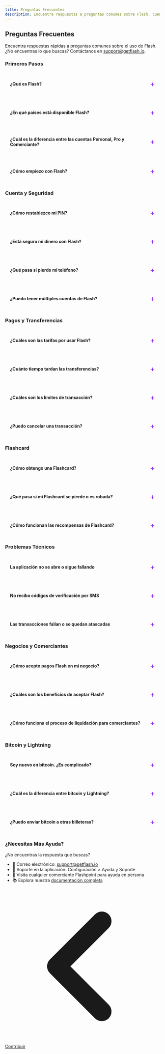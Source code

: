 ```yaml
---
title: Preguntas Frecuentes
description: Encuentra respuestas a preguntas comunes sobre Flash, cuentas, pagos, seguridad y solución de problemas
---
```


## Preguntas Frecuentes

Encuentra respuestas rápidas a preguntas comunes sobre el uso de Flash. ¿No encuentras lo que buscas? Contáctanos en [support@getflash.io](mailto:support@getflash.io).

### Primeros Pasos

<details class="faq-item">
<summary><strong>¿Qué es Flash?</strong></summary>

Flash es un proveedor de servicios de bitcoin que crea productos y servicios específicamente para el Caribe. Nuestro ecosistema incluye la aplicación Flash para usuarios cotidianos, dispositivos Flashpoint POS para comerciantes, la Flashcard para recompensas y pagos, y recargas de bitcoin y liquidaciones en efectivo sin problemas.
</details>

<details class="faq-item">
<summary><strong>¿En qué países está disponible Flash?</strong></summary>

Flash está actualmente disponible en Jamaica y se está expandiendo por toda la región del Caribe. Consulta nuestro [mapa](https://map.flashapp.me) para encontrar ubicaciones de Flash cerca de ti.
</details>

<details class="faq-item">
<summary><strong>¿Cuál es la diferencia entre las cuentas Personal, Pro y Comerciante?</strong></summary>

<ul>
<li><strong>Cuentas Personales</strong>: Billeteras básicas de bitcoin y USD para individuos</li>
<li><strong>Cuentas Pro</strong>: Funciones mejoradas incluyendo transferencias bancarias (solo Jamaica)</li>
<li><strong>Cuentas de Comerciante</strong>: Funciones empresariales con integración Flashpoint POS y programa de recompensas</li>
</ul>
</details>

<details class="faq-item">
<summary><strong>¿Cómo empiezo con Flash?</strong></summary>

<ol>
<li>Descarga la aplicación Flash desde tu tienda de aplicaciones</li>
<li>Crea una cuenta presionando "Iniciar" o Inicia sesión con una cuenta existente usando tu número de teléfono o correo electrónico</li>
<li>Actualiza tu cuenta (si realizas una transferencia bancaria)</li>
<li>Deposita fondos en tu billetera mediante transferencia bancaria, depósito en efectivo o transferencia de bitcoin</li>
<li>¡Comienza a enviar y recibir pagos!</li>
</ol>

Consulta nuestra [guía de inicio](/es/get-started) para obtener instrucciones detalladas.
</details>

### Cuenta y Seguridad

<details class="faq-item">
<summary><strong>¿Cómo restablezco mi PIN?</strong></summary>

<ol>
<li>En la pantalla de inicio de sesión, toca "¿Olvidaste tu PIN?"</li>
<li>Ingresa tu número de teléfono</li>
<li>Verifica tu identidad mediante código SMS</li>
<li>Crea un nuevo PIN de 6 dígitos</li>
<li>Confirma tu nuevo PIN</li>
</ol>

Para ayuda adicional, contacta [support@getflash.io](mailto:support@getflash.io).
</details>

<details class="faq-item">
<summary><strong>¿Está seguro mi dinero con Flash?</strong></summary>

¡Sí! Flash utiliza múltiples capas de seguridad:
<ul>
<li>Billeteras de bitcoin sin custodia (tú controlas tus claves)</li>
<li>Cifrado de grado bancario para todos los datos</li>
<li>Opciones de autenticación biométrica</li>
<li>Auditorías de seguridad regulares</li>
<li>Cumplimiento regulatorio en las jurisdicciones operativas</li>
</ul>
</details>

<details class="faq-item">
<summary><strong>¿Qué pasa si pierdo mi teléfono?</strong></summary>

<ol>
<li>¡Contacta al soporte inmediatamente para congelar tu cuenta si fue robada!</li>
<li>Tus fondos de la billetera Cash permanecen seguros - no están almacenados en tu teléfono</li>
<li>Si está habilitada, tu billetera de bitcoin es sin custodia, por lo que controlas las claves - ¡ASEGÚRATE DE ESCRIBIR TU FRASE DE RECUPERACIÓN!</li>
<li>Instala Flash en tu nuevo dispositivo</li>
<li>Inicia sesión con tu número de teléfono o correo electrónico</li>
<li>Si tu billetera de bitcoin estaba habilitada, restaura tu billetera de bitcoin usando la frase de recuperación</li>
<li>Establece un nuevo PIN y vuelve a habilitar la autenticación biométrica</li>
<li>Contacta al soporte y verifica tu identidad para descongelar tu cuenta si fue robada</li>
</ol>

Consejo profesional: Habilita la autenticación biométrica y escribe tu frase de recuperación para las billeteras de bitcoin. Si tu teléfono se pierde o es robado, puedes recuperar rápidamente el acceso a tus fondos, y debes moverlos inmediatamente a una nueva billetera de bitcoin. Un actor malintencionado podría intentar acceder a tu cuenta si tiene tu teléfono y PIN, por lo que es mejor actuar rápidamente.
</details>

<details class="faq-item">
<summary><strong>¿Puedo tener múltiples cuentas de Flash?</strong></summary>

Cada número de teléfono solo puede estar asociado con una cuenta de Flash. Puedes tener varias cuentas si usas diferentes números de teléfono o correos electrónicos, pero recomendamos mantenerlo simple con una cuenta por persona.
Si necesitas administrar varias cuentas, considera usar una cuenta Pro para funciones mejoradas o una cuenta de Comerciante para necesidades empresariales.
</details>

### Pagos y Transferencias

<details class="faq-item">
<summary><strong>¿Cuáles son las tarifas por usar Flash?</strong></summary>

<ul>
<li><strong>Transferencias en la aplicación</strong>: Gratis entre usuarios de Flash</li>
<li><strong>Tarifas de red de bitcoin</strong>: Variables según la congestión de la red</li>
<li><strong>Tarifas de red Lightning</strong>: Gratis</li>
<li><strong>Transferencias bancarias</strong>: Tarifa de Flash 2% (más las tarifas bancarias cobradas por tu banco receptor)</li>
<li><strong>Liquidaciones en efectivo</strong>: Tarifa del 2% (varía según la ubicación, sujeto a cambios)</li>
<li><strong>Procesamiento para comerciantes</strong>: Gratis (varía según la ubicación, sujeto a cambios)</li>
</ul>

Siempre revisa las tarifas antes de confirmar las transacciones.
</details>

<details class="faq-item">
<summary><strong>¿Cuánto tiempo tardan las transferencias?</strong></summary>

<ul>
<li><strong>Flash a Flash</strong>: Instantáneo</li>
<li><strong>Transferencias Lightning</strong>: Instantáneo</li>
<li><strong>Transferencias de Bitcoin en cadena</strong>: Típicamente 10-60 minutos</li>
<li><strong>Depósitos bancarios</strong>: 0-1 días hábiles (Jamaica)</li>
<li><strong>Liquidaciones en efectivo</strong>: El mismo día en ubicaciones asociadas</li>
</ul>
</details>

<details class="faq-item">
<summary><strong>¿Cuáles son los límites de transacción?</strong></summary>

Los límites de Flash son límites diarios y varían según el tipo de cuenta y el nivel de verificación:

<ul>
<li><strong>Cuentas de prueba</strong>: $125 USD por día</li>
<li><strong>Cuentas personales</strong>: $1,000 USD por día</li>
<li><strong>Cuentas Pro</strong>: $5,000 USD por día</li>
<li><strong>Cuentas de comerciante</strong>: $50,000 USD por día</li>
</ul>

Consulta tus límites actuales en la aplicación en Configuración > Límites de transacción.
</details>

<details class="faq-item">
<summary><strong>¿Puedo cancelar una transacción?</strong></summary>

<ul>
<li><strong>Transacciones pendientes en cadena</strong>: Las transacciones pendientes en cadena en la billetera de bitcoin pueden ser reembolsables a otra billetera de bitcoin en cadena de tu elección - verifica la pantalla de detalles de la transacción para un botón de "Reembolsables"</li>
<li><strong>Transferencias de bitcoin completadas</strong>: No se pueden revertir (inmutabilidad del blockchain)</li>
<li><strong>Transferencias Flash a Flash</strong>: No se pueden revertir. Contacta al soporte inmediatamente si tienes un problema</li>
<li><strong>Transacciones fallidas</strong>: Los fondos nunca salen de tu billetera hasta que una transacción sea exitosa. Esto se llama una transacción "Atómica"</li>
</ul>

_Nota: Las transacciones de Bitcoin son irreversibles por diseño. Siempre verifica dos veces los detalles del destinatario antes de enviar._
</details>

### Flashcard

<details class="faq-item">
<summary><strong>¿Cómo obtengo una Flashcard?</strong></summary>

<ol>
<li>Visita cualquier comerciante Flash participante</li>
<li>Solicita una Flashcard</li>
<li>Carga el saldo inicial (puede aplicar un monto mínimo)</li>
<li>Vincula la tarjeta a tu aplicación Flash (opcional)</li>
<li>¡Comienza a ganar recompensas en compras en ubicaciones participantes!</li>
</ol>

Consulta nuestra [guía de Flashcard](/es/guides/flashcard) para más detalles.
</details>

<details class="faq-item">
<summary><strong>¿Qué pasa si mi Flashcard se pierde o es robada?</strong></summary>

<ol>
<li>Abre la aplicación Flash inmediatamente</li>
<li>Ve a la sección de Tarjetas</li>
<li>Selecciona tu tarjeta perdida</li>
<li>Toca "Barrer Tarjeta"</li>
<li>Si no ves la opción "Barrer Tarjeta", contacta al soporte para "barrer" los fondos de la tarjeta perdida a tu billetera Flash</li>
</ol>

_Nota: Barrer una tarjeta transfiere el saldo restante a tu billetera Flash. La tarjeta será desactivada y no se puede usar nuevamente. Si no has vinculado tu tarjeta a la aplicación Flash, es posible que no podamos barrer la tarjeta, así que por favor vincula tu tarjeta a la aplicación Flash tan pronto como la recibas._
</details>

<details class="faq-item">
<summary><strong>¿Cómo funcionan las recompensas de Flashcard?</strong></summary>

<ul>
<li>Gana puntos en cada compra en comerciantes Flashpoint</li>
<li>Los puntos se agregan automáticamente a tu cuenta Flash</li>
<li>1 punto ~= $0.15 JMD (o equivalente en tu moneda local, sujeto a cambios)</li>
<li>Las tasas de puntos varían según el comerciante y las promociones</li>
<li>Canjea puntos por tarjetas de regalo en línea u ofertas de comerciantes</li>
<li>Los puntos nunca expiran mientras tu tarjeta esté activa</li>
<li>Consulta el saldo de puntos en la aplicación Flash</li>
</ul>
</details>

### Problemas Técnicos

<details class="faq-item">
<summary><strong>La aplicación no se abre o sigue fallando</strong></summary>

Prueba estos pasos:
<ol>
<li>Fuerza el cierre de la aplicación y reinicia</li>
<li>Busca actualizaciones de la aplicación en tu tienda de aplicaciones</li>
<li>Reinicia tu teléfono</li>
<li>Borra el caché de la aplicación (Android) o reinstala (iOS)</li>
<li>Asegúrate de que tu sistema operativo esté actualizado</li>
</ol>

¿Sigues teniendo problemas? Contacta [support@getflash.io](mailto:support@getflash.io).
</details>

<details class="faq-item">
<summary><strong>No recibo códigos de verificación por SMS</strong></summary>

<ol>
<li>Verifica que tu teléfono tenga señal/conexión de datos</li>
<li>Verifica que el número de teléfono sea correcto</li>
<li>Verifica que los SMS no estén bloqueados por tu operador</li>
<li>Intenta solicitar el código nuevamente después de 60 segundos</li>
<li>Contacta al soporte si los problemas persisten</li>
</ol>
</details>

<details class="faq-item">
<summary><strong>Las transacciones fallan o se quedan atascadas</strong></summary>

Soluciones comunes:

<ul>
<li>Verifica que tu saldo sea suficiente (incluyendo tarifas)</li>
<li>Verifica que los detalles del destinatario sean correctos</li>
<li>Asegura una conexión a internet estable</li>
<li>Para transacciones de Bitcoin en cadena: La red puede estar congestionada, espera e intenta de nuevo. (Mira <a href=https://mempool.space>la blockchain de bitcoin</a> para ver si la red está congestionada)</li>
<li>Revisa las notificaciones de la aplicación para mensajes de error específicos</li>
</ul>
</details>

### Negocios y Comerciantes

<details class="faq-item">
<summary><strong>¿Cómo acepto pagos Flash en mi negocio?</strong></summary>

<ol>
<li>Solicita una cuenta de Comerciante en la aplicación o usando <a href="https://flash-merchant-signup-ov4yh.ondigitalocean.app/form">este enlace</a></li>
<li>Completa la verificación comercial (se requiere identificación e información bancaria)</li>
<li>Solicita tu dispositivo Flashpoint POS (Opcional)</li>
<li>Completa la configuración en la aplicación confirmando una transacción de prueba a tu cuenta bancaria</li>
<li>¡Comienza a aceptar pagos y ofrecer recompensas!</li>
</ol>

Aprende más en nuestra [sección de Negocios](/es/business).
</details>

<details class="faq-item">
<summary><strong>¿Cuáles son los beneficios de aceptar Flash?</strong></summary>

<ul>
<li>Tarifas de transacción más bajas que los métodos de pago tradicionales</li>
<li>Opciones de liquidación instantánea</li>
<li>Acceso a bitcoin y USD</li>
<li>Programa de recompensas para clientes integrado</li>
<li>Sin contracargos</li>
<li>Amplía la base de clientes</li>
<li>Análisis e informes detallados</li>
</ul>
</details>

<details class="faq-item">
<summary><strong>¿Cómo funciona el proceso de liquidación para comerciantes?</strong></summary>

Elige tu método de liquidación preferido:

<ul>
<li><strong>Bitcoin instantáneo</strong>: Recibe bitcoin inmediatamente</li>
<li><strong>Billetera USD</strong>: Mantén los fondos en USD dentro de Flash</li>
<li><strong>Transferencia bancaria</strong>: Liquida a tu cuenta bancaria (Jamaica)</li>
<li><strong>Retiro en efectivo</strong>: Disponible en ubicaciones asociadas</li>
</ul>

La frecuencia de liquidación puede ser diaria, semanal o mensual según tus preferencias. Aprende más en nuestra [sección de Negocios](/es/business).
</details>

### Bitcoin y Lightning

<details class="faq-item">
<summary><strong>Soy nuevo en bitcoin. ¿Es complicado?</strong></summary>

¡Para nada! Flash hace que bitcoin sea tan fácil como usar cualquier aplicación de pago:
<ul>
<li>No se requiere conocimiento técnico</li>
<li>Denominado en tu moneda local</li>
<li>Conversión automática manejada por Flash</li>
<li>La misma experiencia de usuario que las aplicaciones tradicionales</li>
<li>Opcional: Aprende más en nuestra guía de <a href="/es/bitcoin-protocol">Conceptos Básicos de Bitcoin</a></li>
</ul>
</details>

<details class="faq-item">
<summary><strong>¿Cuál es la diferencia entre bitcoin y Lightning?</strong></summary>

<ul>
<li><strong>Bitcoin</strong>: La capa base, como las transferencias bancarias - segura pero más lenta</li>
<li><strong>Lightning</strong>: La capa rápida, como las tarjetas de crédito - instantánea y barata</li>
</ul>

Flash usa ambas automáticamente para brindarte la mejor experiencia. Aprende más sobre la [Red Lightning](/es/lightning-network).
</details>

<details class="faq-item">
<summary><strong>¿Puedo enviar bitcoin a otras billeteras?</strong></summary>

¡Sí! Flash admite el envío a:
<ul>
<li>Otros usuarios de Flash (gratis e instantáneo)</li>
<li>Cualquier dirección de bitcoin (en cadena)</li>
<li>Facturas Lightning</li>
<li>Retirar a banco o efectivo físico</li>
</ul>

La aplicación detecta automáticamente el tipo de pago.
</details>

### ¿Necesitas Más Ayuda?

¿No encuentras la respuesta que buscas?

<ul>
<li>📧 Correo electrónico: <a href="mailto:support@getflash.io">support@getflash.io</a></li>
<li>📱 Soporte en la aplicación: Configuración > Ayuda y Soporte</li>
<li>🏪 Visita cualquier comerciante Flashpoint para ayuda en persona</li>
<li>📚 Explora nuestra <a href="/es/docs-home">documentación completa</a></li>
</ul>

<style>
.faq-item {
    border: 1px solid rgb(229 231 235 / var(--tw-border-opacity));
    border-radius: 0.5rem;
    margin-bottom: 1rem;
    padding: 1rem;
    transition: all 0.2s ease;
}

.faq-item:hover {
    border-color: rgb(147 51 234 / var(--tw-border-opacity));
    box-shadow: 0 1px 3px 0 rgb(0 0 0 / 0.1), 0 1px 2px -1px rgb(0 0 0 / 0.1);
}

.faq-item summary {
    cursor: pointer;
    padding: 0.5rem 0;
    list-style: none;
    display: flex;
    align-items: center;
    justify-content: space-between;
}

.faq-item summary::-webkit-details-marker {
    display: none;
}

.faq-item summary::after {
    content: '+';
    font-size: 1.5rem;
    color: rgb(147 51 234);
    transition: transform 0.2s ease;
}

.faq-item[open] summary::after {
    transform: rotate(45deg);
}

.faq-item[open] {
    background-color: rgb(147 51 234 / 0.05);
}

.dark .faq-item {
    border-color: rgb(55 65 81 / var(--tw-border-opacity));
}

.dark .faq-item[open] {
    background-color: rgb(147 51 234 / 0.1);
}
</style>

<!-- Enlaces de navegación -->
<div class="flex justify-between items-center mt-8 pt-4 border-t border-zinc-200 dark:border-zinc-700">
  <div class="w-1/3 text-left">
    <a href="contribute" class="inline-flex items-center bg-purple-600 hover:bg-purple-700 text-white rounded-md transition-colors px-4 py-2 text-sm font-medium shadow-sm hover:shadow-md">
      <svg xmlns="http://www.w3.org/2000/svg" class="h-6 w-6 mr-2" fill="none" viewBox="0 0 24 24" stroke="currentColor">
        <path stroke-linecap="round" stroke-linejoin="round" stroke-width="3" d="M15 19l-7-7 7-7" />
      </svg>
      Contribuir
    </a>
  </div>
  <div class="w-1/3 text-center">
    <!-- Contenido central opcional -->
  </div>
  <div class="w-1/3 text-right">
    <!-- Última página principal -->
  </div>
</div>